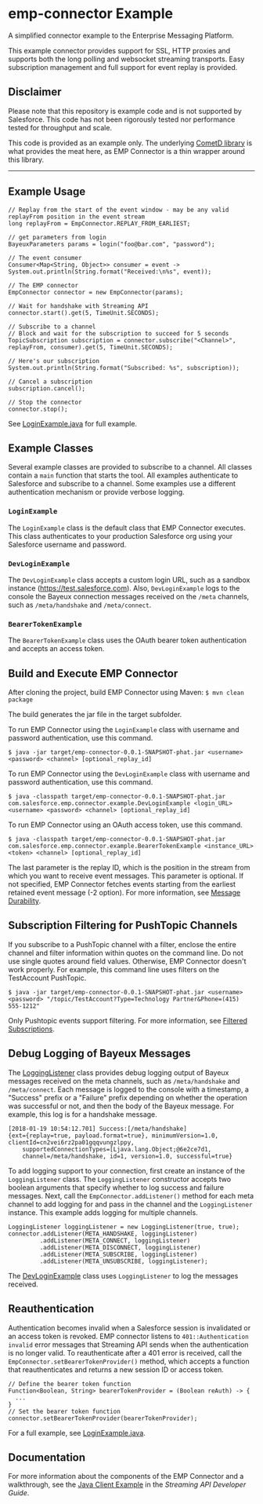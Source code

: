 # emp-connector Example
A simplified connector example to the Enterprise Messaging Platform.

This example connector provides support for SSL, HTTP proxies and supports both the long polling and websocket
streaming transports.  Easy subscription management and full support for event replay is provided.

## Disclaimer
Please note that this repository is example code and is not supported by Salesforce.  This code has not been rigorously tested nor performance tested for throughput and scale.

This code is provided as an example only.  The underlying [CometD library](https://cometd.org/) is what provides the meat here, as EMP Connector is a thin wrapper around this library.
___

## Example Usage


    // Replay from the start of the event window - may be any valid replayFrom position in the event stream
    long replayFrom = EmpConnector.REPLAY_FROM_EARLIEST;

    // get parameters from login
    BayeuxParameters params = login("foo@bar.com", "password");

    // The event consumer
    Consumer<Map<String, Object>> consumer = event -> System.out.println(String.format("Received:\n%s", event));

    // The EMP connector
    EmpConnector connector = new EmpConnector(params);

    // Wait for handshake with Streaming API
    connector.start().get(5, TimeUnit.SECONDS);

    // Subscribe to a channel
    // Block and wait for the subscription to succeed for 5 seconds
    TopicSubscription subscription = connector.subscribe("<Channel>", replayFrom, consumer).get(5, TimeUnit.SECONDS);

    // Here's our subscription
    System.out.println(String.format("Subscribed: %s", subscription));

    // Cancel a subscription
    subscription.cancel();

    // Stop the connector
    connector.stop();

See [LoginExample.java](src/test/java/com/salesforce/emp/connector/example/LoginExample.java) for full example.

## Example Classes
Several example classes are provided to subscribe to a channel. All classes contain a `main` function that starts the tool. All examples authenticate to Salesforce and subscribe to a channel. Some examples use a different authentication mechanism or provide verbose logging.

### `LoginExample`
The `LoginExample` class is the default class that EMP Connector executes. This class authenticates to your production Salesforce org using your Salesforce username and password.

### `DevLoginExample`
The `DevLoginExample` class accepts a custom login URL, such as a sandbox instance (https://test.salesforce.com). Also, `DevLoginExample` logs to the console the Bayeux connection messages received on the `/meta` channels, such as `/meta/handshake` and `/meta/connect`.

### `BearerTokenExample`
The `BearerTokenExample` class uses the OAuth bearer token authentication and accepts an access token.

## Build and Execute EMP Connector
After cloning the project, build EMP Connector using Maven:
`$ mvn clean package`

The build generates the jar file in the target subfolder.

To run EMP Connector using the `LoginExample` class with username and password authentication, use this command.

`$ java -jar target/emp-connector-0.0.1-SNAPSHOT-phat.jar <username> <password> <channel> [optional_replay_id]`

To run EMP Connector using the `DevLoginExample` class with username and password authentication, use this command.

`$ java -classpath target/emp-connector-0.0.1-SNAPSHOT-phat.jar com.salesforce.emp.connector.example.DevLoginExample <login_URL> <username> <password> <channel> [optional_replay_id]`

To run EMP Connector using an OAuth access token, use this command.

`$ java -classpath target/emp-connector-0.0.1-SNAPSHOT-phat.jar com.salesforce.emp.connector.example.BearerTokenExample <instance_URL> <token> <channel> [optional_replay_id]`

The last parameter is the replay ID, which is the position in the stream from which you want to receive event messages. This parameter is optional. If not specified, EMP Connector fetches events starting from the earliest retained event message (-2 option). For more information, see [Message Durability](https://developer.salesforce.com/docs/atlas.en-us.api_streaming.meta/api_streaming/using_streaming_api_durability.htm).

## Subscription Filtering for PushTopic Channels
If you subscribe to a PushTopic channel with a filter, enclose the entire channel and filter information within quotes on the command line. Do not use single quotes around field values. Otherwise, EMP Connector doesn't work properly. For example, this command line uses filters on the TestAccount PushTopic.

`$ java -jar target/emp-connector-0.0.1-SNAPSHOT-phat.jar <username> <password> "/topic/TestAccount?Type=Technology Partner&Phone=(415) 555-1212"`

Only Pushtopic events support filtering. For more information, see [Filtered Subscriptions](https://developer.salesforce.com/docs/atlas.en-us.api_streaming.meta/api_streaming/using_filtered_subscriptions.htm).

## Debug Logging of Bayeux Messages
The [LoggingListener](src/test/java/com/salesforce/emp/connector/example/LoggingListener.java) class provides debug logging output of Bayeux messages received on the meta channels, such as `/meta/handshake` and `/meta/connect`. Each message is logged to the console with a timestamp, a "Success" prefix or a "Failure" prefix depending on whether the operation was successful or not, and then the body of the Bayeux message. For example, this log is for a handshake message.

    [2018-01-19 10:54:12.701] Success:[/meta/handshake]
    {ext={replay=true, payload.format=true}, minimumVersion=1.0, clientId=cn2vei6rz2pa01gqqvungzlppy,
        supportedConnectionTypes=[Ljava.lang.Object;@6e2ce7d1,
        channel=/meta/handshake, id=1, version=1.0, successful=true}

To add logging support to your connection, first create an instance of the `LoggingListener` class. The `LoggingListener` constructor accepts two boolean arguments that specify whether to log success and failure messages. Next, call the `EmpConnector.addListener()` method for each meta channel to add logging for and pass in the channel and the `LoggingListener` instance. This example adds logging for multiple channels.

    LoggingListener loggingListener = new LoggingListener(true, true);
    connector.addListener(META_HANDSHAKE, loggingListener)
             .addListener(META_CONNECT, loggingListener)
             .addListener(META_DISCONNECT, loggingListener)
             .addListener(META_SUBSCRIBE, loggingListener)
             .addListener(META_UNSUBSCRIBE, loggingListener);

The [DevLoginExample](src/test/java/com/salesforce/emp/connector/example/DevLoginExample.java) class uses `LoggingListener` to log the messages received.

## Reauthentication
Authentication becomes invalid when a Salesforce session is invalidated or an access token is revoked. EMP connector listens to `401::Authentication invalid` error messages that Streaming API sends when the authentication is no longer valid. To reauthenticate after a 401 error is received, call the `EmpConnector.setBearerTokenProvider()` method, which accepts a function that reauthenticates and returns a new session ID or access token.

    // Define the bearer token function
    Function<Boolean, String> bearerTokenProvider = (Boolean reAuth) -> {
      ...
    }
    // Set the bearer token function
    connector.setBearerTokenProvider(bearerTokenProvider);

For a full example, see [LoginExample.java](src/test/java/com/salesforce/emp/connector/example/LoginExample.java).

## Documentation
For more information about the components of the EMP Connector and a walkthrough, see the [Java Client Example](https://developer.salesforce.com/docs/atlas.en-us.api_streaming.meta/api_streaming/code_sample_java_client_intro.htm)
 in the *Streaming API Developer Guide*.
